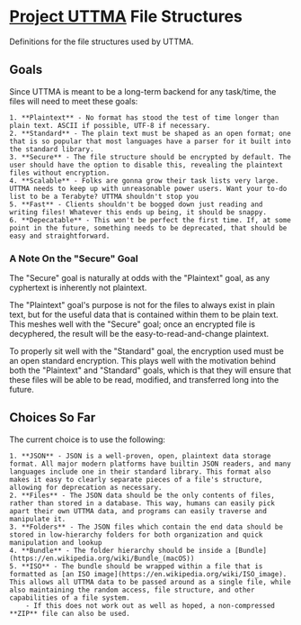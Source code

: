 # [Project UTTMA](https://github.com/UTTMA) File Structures #

Definitions for the file structures used by UTTMA.


## Goals ##

Since UTTMA is meant to be a long-term backend for any task/time, the files will need to meet these goals:

    1. **Plaintext** - No format has stood the test of time longer than plain text. ASCII if possible, UTF-8 if necessary.
    2. **Standard** - The plain text must be shaped as an open format; one that is so popular that most languages have a parser for it built into the standard library.
    3. **Secure** - The file structure should be encrypted by default. The user should have the option to disable this, revealing the plaintext files without encryption.
    4. **Scalable** - Folks are gonna grow their task lists very large. UTTMA needs to keep up with unreasonable power users. Want your to-do list to be a Terabyte? UTTMA shouldn't stop you
    5. **Fast** - Clients shouldn't be bogged down just reading and writing files! Whatever this ends up being, it should be snappy.
    6. **Depecatable** - This won't be perfect the first time. If, at some point in the future, something needs to be deprecated, that should be easy and straightforward.


### A Note On the "Secure" Goal ###

The "Secure" goal is naturally at odds with the "Plaintext" goal, as any cyphertext is inherently not plaintext.

The "Plaintext" goal's purpose is not for the files to always exist in plain text, but for the useful data that is contained within them to be plain text. This meshes well with the "Secure" goal; once an encrypted file is decyphered, the result will be the easy-to-read-and-change plaintext.

To properly sit well with the "Standard" goal, the encryption used must be an open standard encryption. This plays well with the motivation behind both the "Plaintext" and "Standard" goals, which is that they will ensure that these files will be able to be read, modified, and transferred long into the future.


## Choices So Far ##

The current choice is to use the following:

    1. **JSON** - JSON is a well-proven, open, plaintext data storage format. All major modern platforms have builtin JSON readers, and many languages include one in their standard library. This format also makes it easy to clearly separate pieces of a file's structure, allowing for deprecation as necessary.
	2. **Files** - The JSON data should be the only contents of files, rather than stored in a database. This way, humans can easily pick apart their own UTTMA data, and programs can easily traverse and manipulate it.
	3. **Folders** - The JSON files which contain the end data should be stored in low-hierarchy folders for both organization and quick manipulation and lookup
	4. **Bundle** - The folder hierarchy should be inside a [Bundle](https://en.wikipedia.org/wiki/Bundle_(macOS))
	5. **ISO** - The bundle should be wrapped within a file that is formatted as [an ISO image](https://en.wikipedia.org/wiki/ISO_image). This allows all UTTMA data to be passed around as a single file, while also maintaining the random access, file structure, and other capabilities of a file system.
		- If this does not work out as well as hoped, a non-compressed **ZIP** file can also be used.